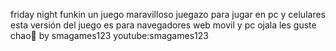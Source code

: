 friday night funkin un juego maravilloso juegazo para jugar en pc y celulares 
esta versión del juego es para navegadores web movil y pc 
ojala les guste chao🤗 by smagames123 
youtube:smagames123 
